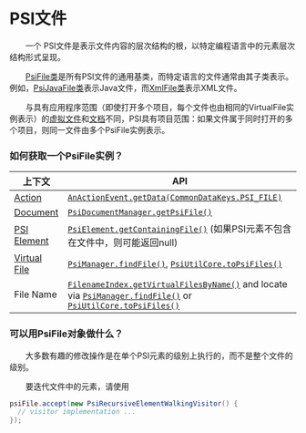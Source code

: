 # PSI文件

&emsp;&emsp;一个 PSI文件是表示文件内容的层次结构的根，以特定编程语言中的元素层次结构形式呈现。

&emsp;&emsp;[PsiFile类](https://github.com/JetBrains/intellij-community/blob/idea/231.8109.175/platform/core-api/src/com/intellij/psi/PsiFile.java)是所有PSI文件的通用基类，而特定语言的文件通常由其子类表示。例如，[PsiJavaFile类](https://github.com/JetBrains/intellij-community/blob/idea/231.8109.175/java/java-psi-api/src/com/intellij/psi/PsiJavaFile.java)表示Java文件，而[XmlFile类](https://github.com/JetBrains/intellij-community/blob/idea/231.8109.175/xml/xml-psi-api/src/com/intellij/psi/xml/XmlFile.java)表示XML文件。

&emsp;&emsp;与具有应用程序范围（即使打开多个项目，每个文件也由相同的VirtualFile实例表示）的[虚拟文件](https://plugins.jetbrains.com/docs/intellij/virtual-file.html)和[文档](https://plugins.jetbrains.com/docs/intellij/documents.html)不同，PSI具有项目范围：如果文件属于同时打开的多个项目，则同一文件由多个PsiFile实例表示。

### 如何获取一个PsiFile实例？

| 上下文                                                       | API                                                          |
| ------------------------------------------------------------ | ------------------------------------------------------------ |
| [Action](https://plugins.jetbrains.com/docs/intellij/basic-action-system.html) | [`AnActionEvent.getData(CommonDataKeys.PSI_FILE)`](https://github.com/JetBrains/intellij-community/tree/idea/231.8109.175/platform/editor-ui-api/src/com/intellij/openapi/actionSystem/AnActionEvent.java) |
| [Document](https://plugins.jetbrains.com/docs/intellij/documents.html) | [`PsiDocumentManager.getPsiFile()`](https://github.com/JetBrains/intellij-community/tree/idea/231.8109.175/platform/core-api/src/com/intellij/psi/PsiDocumentManager.java) |
| [PSI Element](https://plugins.jetbrains.com/docs/intellij/psi-elements.html) | [`PsiElement.getContainingFile()`](https://github.com/JetBrains/intellij-community/tree/idea/231.8109.175/platform/core-api/src/com/intellij/psi/PsiElement.java) (如果PSI元素不包含在文件中，则可能返回null) |
| [Virtual File](https://plugins.jetbrains.com/docs/intellij/virtual-file.html) | [`PsiManager.findFile()`](https://github.com/JetBrains/intellij-community/tree/idea/231.8109.175/platform/core-api/src/com/intellij/psi/PsiManager.java), [`PsiUtilCore.toPsiFiles()`](https://github.com/JetBrains/intellij-community/tree/idea/231.8109.175/platform/core-api/src/com/intellij/psi/util/PsiUtilCore.java) |
| File Name                                                    | [`FilenameIndex.getVirtualFilesByName()`](https://github.com/JetBrains/intellij-community/tree/idea/231.8109.175/platform/indexing-api/src/com/intellij/psi/search/FilenameIndex.java) and locate via [`PsiManager.findFile()`](https://github.com/JetBrains/intellij-community/tree/idea/231.8109.175/platform/core-api/src/com/intellij/psi/PsiManager.java) or [`PsiUtilCore.toPsiFiles()`](https://github.com/JetBrains/intellij-community/tree/idea/231.8109.175/platform/core-api/src/com/intellij/psi/util/PsiUtilCore.java) |

### 可以用PsiFile对象做什么？

&emsp;&emsp;大多数有趣的修改操作是在单个PSI元素的级别上执行的，而不是整个文件的级别。

&emsp;&emsp;要迭代文件中的元素，请使用

```java
psiFile.accept(new PsiRecursiveElementWalkingVisitor() {
  // visitor implementation ...
});
```

